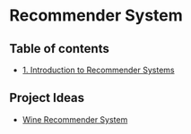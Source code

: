 # Recommender System

## Table of contents

- [1. Introduction to Recommender Systems](./docs/c1_introduction_to_recommender_systems.md)

## Project Ideas

- [Wine Recommender System](https://stackoverflow.com/questions/69287274/data-scraping-from-vivino-com-wine-information-and-reviews)

